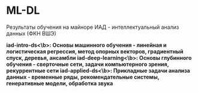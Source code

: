 # ML-DL
Результаты обучения на майноре ИАД - интеллектуальный анализ данных (ФКН ВШЭ)

<b>iad-intro-ds<\b>: Основы машинного обучения - линейная и логистическая регрессия, метод опорных векторов, градиентный спуск, деревья, ансамбли
<b>iad-deep-learning<\b>: Основы глубинного обучения - сверточные сети, задачи компьютерного зрения, рекуррентные сети
<b>iad-applied-ds<\b>: Прикладные задачи анализа данных - временные ряды, рекомендательные системы, генеративные модели, обработка звука
